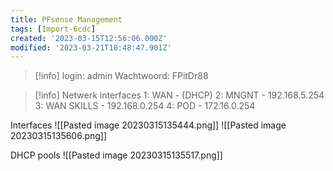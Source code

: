 ```yaml
---
title: PFsense Management
tags: [Import-6cdc]
created: '2023-03-15T12:56:06.000Z'
modified: '2023-03-21T10:48:47.901Z'
---
```


> [!info]
> login: admin
> Wachtwoord: FPitDr88
>  

> [!info]
> Netwerk interfaces
> 1: WAN - (DHCP)
> 2: MNGNT - 192.168.5.254
> 3: WAN SKILLS - 192.168.0.254
> 4: POD - 172.16.0.254

Interfaces
![[Pasted image 20230315135444.png]]
![[Pasted image 20230315135606.png]]

DHCP pools
![[Pasted image 20230315135517.png]]

